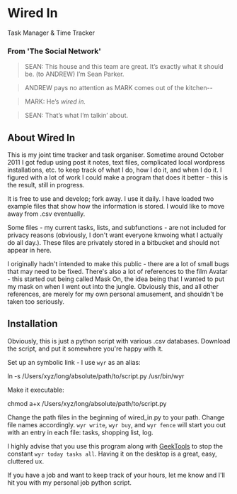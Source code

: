 Wired In
========
Task Manager & Time Tracker

### From 'The Social Network'
>SEAN: This house and this team are great. It’s exactly what it should be.
>(to ANDREW)
>I’m Sean Parker.

>ANDREW pays no attention as MARK comes out of the kitchen--

>MARK: He’s _wired in._

>SEAN: That’s what I’m talkin’ about.

About Wired In
----
This is my joint time tracker and task organiser. Sometime around
October 2011 I got fedup using post it notes, text files, complicated
local wordpress installations, etc. to keep track of what I do, how I do
it, and when I do it. I figured with a lot of work I could make a
program that does it better - this is the result, still in progress. 

It is free to use and develop; fork away. I use it daily. I have loaded two example files that show how the information is stored. I would like to move away from .csv eventually.

Some files - my current tasks, lists, and subfunctions - are not included for privacy reasons (obviously, I don't want everyone knwoing what I actually do all day.). These files are privately stored in a bitbucket and should not appear in here.

I originally hadn't intended to make this public - there are a lot of
small bugs that may need to be fixed. There's also a lot of references
to the film Avatar - this started out being called Mask On, the idea
being that I wanted to put my mask on when I went out into the jungle.
Obviously this, and all other references, are merely for my own personal
amusement, and shouldn't be taken too seriously.

Installation
----

Obviously, this is just a python script with various .csv databases.
Download the script, and put it somewhere you're happy with it.

Set up an symbolic link - I use `wyr` as an alias:

  ln -s /Users/xyz/long/absolute/path/to/script.py /usr/bin/wyr

Make it executable:

  chmod a+x /Users/xyz/long/absolute/path/to/script.py

Change the path files in the beginning of wired_in.py to your path.
Change file names accordingly. `wyr write`, `wyr buy`, and `wyr fence`
will start you out with an entry in each file: tasks, shopping list,
log.

I highly advise that you use this program along with [GeekTools](http://projects.tynsoe.org/en/geektool/) to stop the constant `wyr today tasks all`.
Having it on the desktop is a great, easy, cluttered ux. 

If you have a job and want to keep track of your hours, let me know and
I'll hit you with my personal job python script. 
